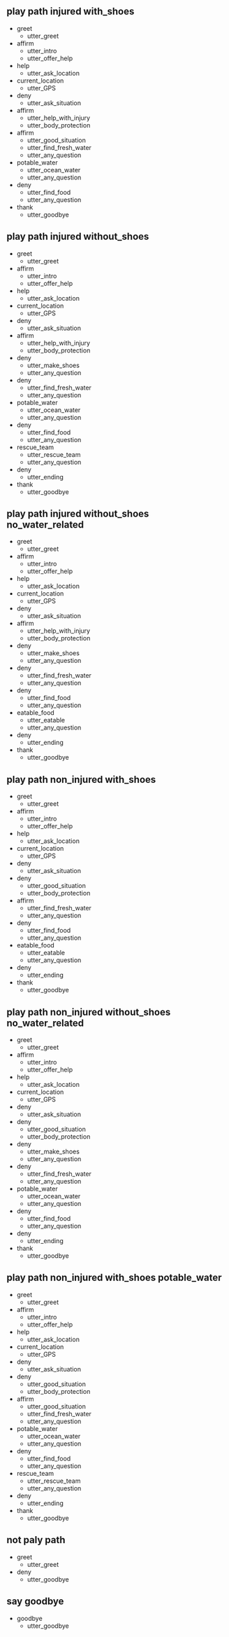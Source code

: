 ## play path injured with_shoes
* greet
  - utter_greet
* affirm
  - utter_intro
  - utter_offer_help
* help
  - utter_ask_location
* current_location
  - utter_GPS
* deny
  - utter_ask_situation
* affirm
  - utter_help_with_injury
  - utter_body_protection
* affirm
  - utter_good_situation
  - utter_find_fresh_water
  - utter_any_question
* potable_water
  - utter_ocean_water
  - utter_any_question
* deny
  - utter_find_food
  - utter_any_question
* thank
  - utter_goodbye

## play path injured without_shoes
* greet
  - utter_greet
* affirm
  - utter_intro
  - utter_offer_help
* help
  - utter_ask_location
* current_location
  - utter_GPS
* deny
  - utter_ask_situation
* affirm
  - utter_help_with_injury
  - utter_body_protection
* deny
  - utter_make_shoes
  - utter_any_question
* deny
  - utter_find_fresh_water
  - utter_any_question
* potable_water
  - utter_ocean_water
  - utter_any_question
* deny
  - utter_find_food
  - utter_any_question
* rescue_team
  - utter_rescue_team
  - utter_any_question
* deny
  - utter_ending
* thank
  - utter_goodbye

## play path injured without_shoes no_water_related
* greet
  - utter_greet
* affirm
  - utter_intro
  - utter_offer_help
* help
  - utter_ask_location
* current_location
  - utter_GPS
* deny
  - utter_ask_situation
* affirm
  - utter_help_with_injury
  - utter_body_protection
* deny
  - utter_make_shoes
  - utter_any_question
* deny
  - utter_find_fresh_water
  - utter_any_question
* deny
  - utter_find_food
  - utter_any_question
* eatable_food
  - utter_eatable
  - utter_any_question
* deny
  - utter_ending
* thank
  - utter_goodbye

## play path non_injured with_shoes 
* greet
  - utter_greet
* affirm
  - utter_intro
  - utter_offer_help
* help
  - utter_ask_location
* current_location
  - utter_GPS
* deny
  - utter_ask_situation
* deny
  - utter_good_situation
  - utter_body_protection
* affirm
  - utter_find_fresh_water
  - utter_any_question
* deny
  - utter_find_food
  - utter_any_question
* eatable_food
  - utter_eatable
  - utter_any_question
* deny
  - utter_ending
* thank
  - utter_goodbye

## play path non_injured without_shoes no_water_related
* greet
  - utter_greet
* affirm
  - utter_intro
  - utter_offer_help
* help
  - utter_ask_location
* current_location
  - utter_GPS
* deny
  - utter_ask_situation
* deny
  - utter_good_situation
  - utter_body_protection
* deny
  - utter_make_shoes
  - utter_any_question
* deny
  - utter_find_fresh_water
  - utter_any_question
* potable_water
  - utter_ocean_water
  - utter_any_question
* deny
  - utter_find_food
  - utter_any_question
* deny
  - utter_ending
* thank
  - utter_goodbye

## play path non_injured with_shoes potable_water
* greet
  - utter_greet
* affirm
  - utter_intro
  - utter_offer_help
* help
  - utter_ask_location
* current_location
  - utter_GPS
* deny
  - utter_ask_situation
* deny
  - utter_good_situation
  - utter_body_protection
* affirm
  - utter_good_situation
  - utter_find_fresh_water
  - utter_any_question
* potable_water
  - utter_ocean_water
  - utter_any_question
* deny
  - utter_find_food
  - utter_any_question
* rescue_team
  - utter_rescue_team
  - utter_any_question
* deny
  - utter_ending
* thank
  - utter_goodbye

## not paly path
* greet
  - utter_greet
* deny
  - utter_goodbye

## say goodbye
* goodbye
  - utter_goodbye
